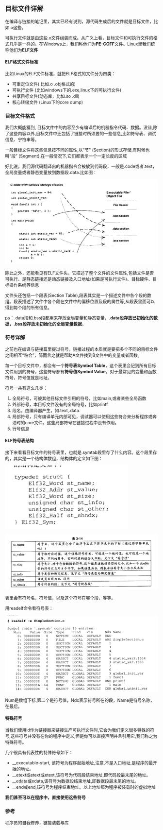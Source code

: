 ## 目标文件详解
在编译与链接的笔记里，其实已经有说到，源代码生成后的文件就是目标文件，比如.o这些。

可执行文件就是由这些.o文件组装而成。从广义上看，目标文件和可执行文件的格式几乎是一样的。在Windows上，我们称他们为**PE-COFF**文件。Linux里我们统称他们为**ELF文件**

#### ELF格式文件标准
比如Linux的ELF文件标准，就把ELF格式的文件分为四类：

 - 可重定位文件( 比如.o .obj格式的)
 - 可执行文件 (比如windows下的.exe,linux下的可执行文件)
 - 共享目标文件(动态库，比如.so .dll)
 - 核心转储文件 (Linux下的core dump)


### 目标文件格式
我们大概能猜到, 目标文件中的内容至少有编译后的机器指令代码、数据。没错,除了这些内容以外,目标文件中还包括了链接时所须要的一些信息,比如符号表、调试信息、宁符串等。

一般目标文件将这些信息按不同的属性,以“节" (Section)的形式存储,有时候也叫“段” (Segment),在一般情况下,它们都表示一个一定长度的区域

好比说，我们源代码翻译出的机器指令会被放到代码段，一般是.code或者.text，全局变量或者静态变量放到数据段.data.比如图：


![](image/compile2.png)

除此之外，还能看见有ELF文件头。它描述了整个文件的文件属性,包括文件是否可执行、是静态链接还是动态链接及入口地址(如果是可执行文件)、目标硬件、目标操作系统等信息

文件头还包括一个段表(Section Table),段表其实是一个描述文件中各个段的数组。段表描述了文件中各个段在文件中的偏移位置及段的属性等,从段表里面可以得到每个段的所有信息。

ps：.data段和.bss段都用来存放全局变量和静态变量，**.data段存放已初始化的数据，.bss段存放未初始化的全局变量数据**。

### 符号详解
之前也在编译与链接篇里提过符号，链接过程的本质就是要把多个不同的目标文件之间相互“粘合”，简而言之就是帮助A文件找到B文件中的变量或者函数。

每一个目标文件中，都会有一个**符号表Symbol Table**，这个表里会记到所有目标文件用到的符号，这些符号都有**符号值Symbol Value**。对于最常见的变量和函数符号，符号值就是地址。

符号一共有这么几类：

1. 全局符号，可被其他目标文件引用的符号，比如main,或者某些全局函数
2. 外部符号，本目标文件没有的全局符号，比如printf
3. 段名，由编译器产生，如.text,.data.
4. 局部符号，只有编译单元内部可见，调试器可以使用这些符合来分析程序或奔溃时的core文件。这些局部符号在链接过程中没有作用。
5. 行号信息

#### ELF符号表结构
接下来看看目标文件的符号表里，也就是.symtab段里存了什么内容。这个段里存的，其实是一个结构体数组，结构体的定义如下图：

![](image/compile3.png)

![](image/compile4.png)

表里会有符号名，符号值，以及这个符号在哪个段，等等。

用readelf命令看符号表：

![](image/compile5.png)

Num是数组下标,第二个是符号值，Ndx表示符号所在的段，Name是符号名称，在最后。

#### 特殊符号
当我们使用ld作为链接器来链接生产可执行文件时,它会为我们定义很多特殊的符号,这些符号并没有在你的程序中定义,但是你可以直接声明并且引用它,我们称之为特殊符号。

几个很具有代表性的特殊符号如下：

 - __executable-start, 该符号为程序起始地址,注意,不是入口地址,是程序的最开始的地址。
 - __etext或etext或etext,该符号为代码段结束地址,即代码段最末尾的地址。
 - __edata或edata,该符号为数据段结束地址,即数据段最末尾的地址。
 - __end或end,该符号为程序结束地址。以上地址都为程序被装载时的虚拟地址


**我们甚至可以在程序中，直接使用这些符号**

### 参考
程序员的自我修养，链接装载与库